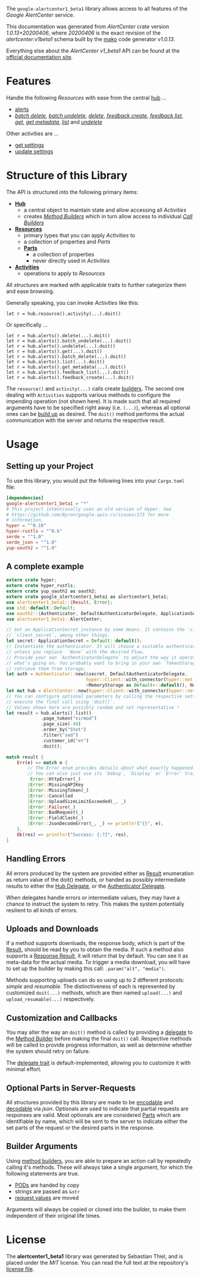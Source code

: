 <!---
DO NOT EDIT !
This file was generated automatically from 'src/mako/api/README.md.mako'
DO NOT EDIT !
-->
The `google-alertcenter1_beta1` library allows access to all features of the *Google AlertCenter* service.

This documentation was generated from *AlertCenter* crate version *1.0.13+20200406*, where *20200406* is the exact revision of the *alertcenter:v1beta1* schema built by the [mako](http://www.makotemplates.org/) code generator *v1.0.13*.

Everything else about the *AlertCenter* *v1_beta1* API can be found at the
[official documentation site](https://developers.google.com/admin-sdk/alertcenter/).
# Features

Handle the following *Resources* with ease from the central [hub](https://docs.rs/google-alertcenter1_beta1/1.0.13+20200406/google_alertcenter1_beta1/struct.AlertCenter.html) ... 

* [alerts](https://docs.rs/google-alertcenter1_beta1/1.0.13+20200406/google_alertcenter1_beta1/struct.Alert.html)
 * [*batch delete*](https://docs.rs/google-alertcenter1_beta1/1.0.13+20200406/google_alertcenter1_beta1/struct.AlertBatchDeleteCall.html), [*batch undelete*](https://docs.rs/google-alertcenter1_beta1/1.0.13+20200406/google_alertcenter1_beta1/struct.AlertBatchUndeleteCall.html), [*delete*](https://docs.rs/google-alertcenter1_beta1/1.0.13+20200406/google_alertcenter1_beta1/struct.AlertDeleteCall.html), [*feedback create*](https://docs.rs/google-alertcenter1_beta1/1.0.13+20200406/google_alertcenter1_beta1/struct.AlertFeedbackCreateCall.html), [*feedback list*](https://docs.rs/google-alertcenter1_beta1/1.0.13+20200406/google_alertcenter1_beta1/struct.AlertFeedbackListCall.html), [*get*](https://docs.rs/google-alertcenter1_beta1/1.0.13+20200406/google_alertcenter1_beta1/struct.AlertGetCall.html), [*get metadata*](https://docs.rs/google-alertcenter1_beta1/1.0.13+20200406/google_alertcenter1_beta1/struct.AlertGetMetadataCall.html), [*list*](https://docs.rs/google-alertcenter1_beta1/1.0.13+20200406/google_alertcenter1_beta1/struct.AlertListCall.html) and [*undelete*](https://docs.rs/google-alertcenter1_beta1/1.0.13+20200406/google_alertcenter1_beta1/struct.AlertUndeleteCall.html)

Other activities are ...

* [get settings](https://docs.rs/google-alertcenter1_beta1/1.0.13+20200406/google_alertcenter1_beta1/struct.MethodGetSettingCall.html)
* [update settings](https://docs.rs/google-alertcenter1_beta1/1.0.13+20200406/google_alertcenter1_beta1/struct.MethodUpdateSettingCall.html)



# Structure of this Library

The API is structured into the following primary items:

* **[Hub](https://docs.rs/google-alertcenter1_beta1/1.0.13+20200406/google_alertcenter1_beta1/struct.AlertCenter.html)**
    * a central object to maintain state and allow accessing all *Activities*
    * creates [*Method Builders*](https://docs.rs/google-alertcenter1_beta1/1.0.13+20200406/google_alertcenter1_beta1/trait.MethodsBuilder.html) which in turn
      allow access to individual [*Call Builders*](https://docs.rs/google-alertcenter1_beta1/1.0.13+20200406/google_alertcenter1_beta1/trait.CallBuilder.html)
* **[Resources](https://docs.rs/google-alertcenter1_beta1/1.0.13+20200406/google_alertcenter1_beta1/trait.Resource.html)**
    * primary types that you can apply *Activities* to
    * a collection of properties and *Parts*
    * **[Parts](https://docs.rs/google-alertcenter1_beta1/1.0.13+20200406/google_alertcenter1_beta1/trait.Part.html)**
        * a collection of properties
        * never directly used in *Activities*
* **[Activities](https://docs.rs/google-alertcenter1_beta1/1.0.13+20200406/google_alertcenter1_beta1/trait.CallBuilder.html)**
    * operations to apply to *Resources*

All *structures* are marked with applicable traits to further categorize them and ease browsing.

Generally speaking, you can invoke *Activities* like this:

```Rust,ignore
let r = hub.resource().activity(...).doit()
```

Or specifically ...

```ignore
let r = hub.alerts().delete(...).doit()
let r = hub.alerts().batch_undelete(...).doit()
let r = hub.alerts().undelete(...).doit()
let r = hub.alerts().get(...).doit()
let r = hub.alerts().batch_delete(...).doit()
let r = hub.alerts().list(...).doit()
let r = hub.alerts().get_metadata(...).doit()
let r = hub.alerts().feedback_list(...).doit()
let r = hub.alerts().feedback_create(...).doit()
```

The `resource()` and `activity(...)` calls create [builders][builder-pattern]. The second one dealing with `Activities` 
supports various methods to configure the impending operation (not shown here). It is made such that all required arguments have to be 
specified right away (i.e. `(...)`), whereas all optional ones can be [build up][builder-pattern] as desired.
The `doit()` method performs the actual communication with the server and returns the respective result.

# Usage

## Setting up your Project

To use this library, you would put the following lines into your `Cargo.toml` file:

```toml
[dependencies]
google-alertcenter1_beta1 = "*"
# This project intentionally uses an old version of Hyper. See
# https://github.com/Byron/google-apis-rs/issues/173 for more
# information.
hyper = "^0.10"
hyper-rustls = "^0.6"
serde = "^1.0"
serde_json = "^1.0"
yup-oauth2 = "^1.0"
```

## A complete example

```Rust
extern crate hyper;
extern crate hyper_rustls;
extern crate yup_oauth2 as oauth2;
extern crate google_alertcenter1_beta1 as alertcenter1_beta1;
use alertcenter1_beta1::{Result, Error};
use std::default::Default;
use oauth2::{Authenticator, DefaultAuthenticatorDelegate, ApplicationSecret, MemoryStorage};
use alertcenter1_beta1::AlertCenter;

// Get an ApplicationSecret instance by some means. It contains the `client_id` and 
// `client_secret`, among other things.
let secret: ApplicationSecret = Default::default();
// Instantiate the authenticator. It will choose a suitable authentication flow for you, 
// unless you replace  `None` with the desired Flow.
// Provide your own `AuthenticatorDelegate` to adjust the way it operates and get feedback about 
// what's going on. You probably want to bring in your own `TokenStorage` to persist tokens and
// retrieve them from storage.
let auth = Authenticator::new(&secret, DefaultAuthenticatorDelegate,
                              hyper::Client::with_connector(hyper::net::HttpsConnector::new(hyper_rustls::TlsClient::new())),
                              <MemoryStorage as Default>::default(), None);
let mut hub = AlertCenter::new(hyper::Client::with_connector(hyper::net::HttpsConnector::new(hyper_rustls::TlsClient::new())), auth);
// You can configure optional parameters by calling the respective setters at will, and
// execute the final call using `doit()`.
// Values shown here are possibly random and not representative !
let result = hub.alerts().list()
             .page_token("eirmod")
             .page_size(-48)
             .order_by("Stet")
             .filter("sed")
             .customer_id("et")
             .doit();

match result {
    Err(e) => match e {
        // The Error enum provides details about what exactly happened.
        // You can also just use its `Debug`, `Display` or `Error` traits
         Error::HttpError(_)
        |Error::MissingAPIKey
        |Error::MissingToken(_)
        |Error::Cancelled
        |Error::UploadSizeLimitExceeded(_, _)
        |Error::Failure(_)
        |Error::BadRequest(_)
        |Error::FieldClash(_)
        |Error::JsonDecodeError(_, _) => println!("{}", e),
    },
    Ok(res) => println!("Success: {:?}", res),
}

```
## Handling Errors

All errors produced by the system are provided either as [Result](https://docs.rs/google-alertcenter1_beta1/1.0.13+20200406/google_alertcenter1_beta1/enum.Result.html) enumeration as return value of 
the doit() methods, or handed as possibly intermediate results to either the 
[Hub Delegate](https://docs.rs/google-alertcenter1_beta1/1.0.13+20200406/google_alertcenter1_beta1/trait.Delegate.html), or the [Authenticator Delegate](https://docs.rs/yup-oauth2/*/yup_oauth2/trait.AuthenticatorDelegate.html).

When delegates handle errors or intermediate values, they may have a chance to instruct the system to retry. This 
makes the system potentially resilient to all kinds of errors.

## Uploads and Downloads
If a method supports downloads, the response body, which is part of the [Result](https://docs.rs/google-alertcenter1_beta1/1.0.13+20200406/google_alertcenter1_beta1/enum.Result.html), should be
read by you to obtain the media.
If such a method also supports a [Response Result](https://docs.rs/google-alertcenter1_beta1/1.0.13+20200406/google_alertcenter1_beta1/trait.ResponseResult.html), it will return that by default.
You can see it as meta-data for the actual media. To trigger a media download, you will have to set up the builder by making
this call: `.param("alt", "media")`.

Methods supporting uploads can do so using up to 2 different protocols: 
*simple* and *resumable*. The distinctiveness of each is represented by customized 
`doit(...)` methods, which are then named `upload(...)` and `upload_resumable(...)` respectively.

## Customization and Callbacks

You may alter the way an `doit()` method is called by providing a [delegate](https://docs.rs/google-alertcenter1_beta1/1.0.13+20200406/google_alertcenter1_beta1/trait.Delegate.html) to the 
[Method Builder](https://docs.rs/google-alertcenter1_beta1/1.0.13+20200406/google_alertcenter1_beta1/trait.CallBuilder.html) before making the final `doit()` call. 
Respective methods will be called to provide progress information, as well as determine whether the system should 
retry on failure.

The [delegate trait](https://docs.rs/google-alertcenter1_beta1/1.0.13+20200406/google_alertcenter1_beta1/trait.Delegate.html) is default-implemented, allowing you to customize it with minimal effort.

## Optional Parts in Server-Requests

All structures provided by this library are made to be [encodable](https://docs.rs/google-alertcenter1_beta1/1.0.13+20200406/google_alertcenter1_beta1/trait.RequestValue.html) and 
[decodable](https://docs.rs/google-alertcenter1_beta1/1.0.13+20200406/google_alertcenter1_beta1/trait.ResponseResult.html) via *json*. Optionals are used to indicate that partial requests are responses 
are valid.
Most optionals are are considered [Parts](https://docs.rs/google-alertcenter1_beta1/1.0.13+20200406/google_alertcenter1_beta1/trait.Part.html) which are identifiable by name, which will be sent to 
the server to indicate either the set parts of the request or the desired parts in the response.

## Builder Arguments

Using [method builders](https://docs.rs/google-alertcenter1_beta1/1.0.13+20200406/google_alertcenter1_beta1/trait.CallBuilder.html), you are able to prepare an action call by repeatedly calling it's methods.
These will always take a single argument, for which the following statements are true.

* [PODs][wiki-pod] are handed by copy
* strings are passed as `&str`
* [request values](https://docs.rs/google-alertcenter1_beta1/1.0.13+20200406/google_alertcenter1_beta1/trait.RequestValue.html) are moved

Arguments will always be copied or cloned into the builder, to make them independent of their original life times.

[wiki-pod]: http://en.wikipedia.org/wiki/Plain_old_data_structure
[builder-pattern]: http://en.wikipedia.org/wiki/Builder_pattern
[google-go-api]: https://github.com/google/google-api-go-client

# License
The **alertcenter1_beta1** library was generated by Sebastian Thiel, and is placed 
under the *MIT* license.
You can read the full text at the repository's [license file][repo-license].

[repo-license]: https://github.com/Byron/google-apis-rsblob/master/LICENSE.md
